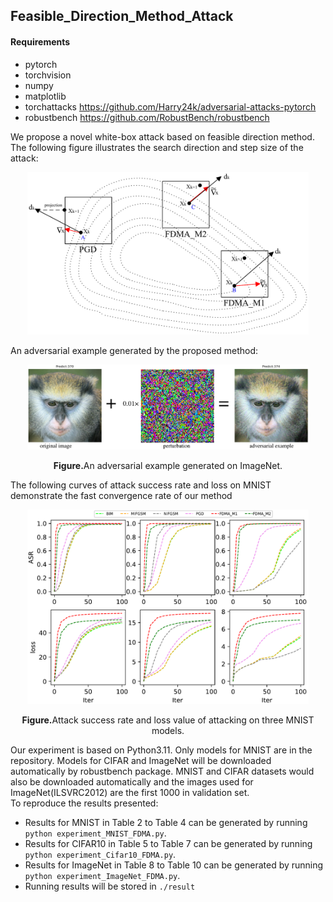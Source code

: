 ## Feasible_Direction_Method_Attack
#### Requirements
- pytorch
- torchvision
- numpy
- matplotlib
- torchattacks https://github.com/Harry24k/adversarial-attacks-pytorch
- robustbench https://github.com/RobustBench/robustbench

We propose a novel white-box attack based on feasible direction method. 
The following figure illustrates the search direction and step size of the attack:
<p align="center">
    <img src="direction_illustrate.png" width="450">
</p>


An adversarial example generated by the proposed method:
<p align="center">
    <img src="ori+noise.png" width="450">
</p>
<p align="center">
<b>Figure.</b>An adversarial example generated on ImageNet.
</p>

The following curves of attack success rate and loss on MNIST demonstrate the fast convergence rate of our method
<p align="center">
    <img src="curves_mnist_threemodels.png" width="450">
</p>
<p align="center">
<b>Figure.</b>Attack success rate and loss value of attacking on three MNIST models.
</p>

Our experiment is based on Python3.11. Only models for MNIST are in the repository. Models for CIFAR and ImageNet will be downloaded automatically by robustbench package. MNIST and CIFAR datasets would also be downloaded automatically and the images used for ImageNet(ILSVRC2012) are the first 1000 in validation set. <br>
To reproduce the results presented:

- Results for MNIST in Table 2 to Table 4 can be generated by running  ```python experiment_MNIST_FDMA.py```.<br>
- Results for CIFAR10 in Table 5 to Table 7 can be generated by running  ```python experiment_Cifar10_FDMA.py```.<br>
- Results for ImageNet in Table 8 to Table 10 can be generated by running  ```python experiment_ImageNet_FDMA.py```.<br>
- Running results will be stored in ```./result```




